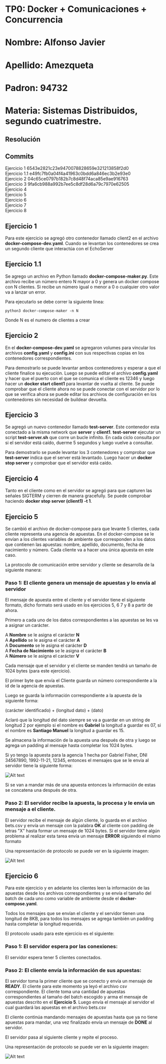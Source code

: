 # TP0: Docker + Comunicaciones + Concurrencia

# Nombre: Alfonso Javier
# Apellido: Amezqueta
# Padron: 94732
# Materia: Sistemas Distribuidos, segundo cuatrimestre.

## Resolución

## Commits

Ejercicio 1 6543e2821c23e9470078828659e321213858f2d0 <br />
Ejercicio 1.1 e49fc7fb0a04f4a41963c0bdd6a846ec3b2e93e0<br />
Ejercicio 2 04c65ce0797b182b7c8d48f74aca85e9ae916763<br />
Ejercicio 3 9fa6cb988a992b7ee5c8df28d6a79c7970e62505<br />
Ejercicio 4 <br />
Ejercicio 5 <br />
Ejercicio 6 <br />
Ejercicio 7 <br />
Ejercicio 8 <br />

## Ejercicio 1

Para este ejercicio se agregó otro contenedor llamado client2 en el archivo **docker-compose-dev.yaml**. Cuando se levantan los contenedores se crea un segundo cliente que interactúa con el EchoServer

## Ejercicio 1.1

Se agrego un archivo en Python llamado **docker-compose-maker.py**. Este archivo recibe un número entero N mayor a 0 y genera un docker compose con N clientes. Si recibe un número igual o menor a 0 o cualquier otro valor va a lanzar un error.

Para ejecutarlo se debe correr la siguiente linea:

```
python3 docker-compose-maker -n N
```

Donde N es el numero de clientes a crear

## Ejercicio 2

En el **docker-compose-dev.yaml** se agregaron volumes para vincular los archivos **config.yaml** y **config.ini** con sus respectivas copias en los contenedores correspondientes.

Para demostrarlo se puede levantar ambos contenedores y esperar a que el cliente finalice su ejecución. Luego se puede editar el archivo **config.yaml** y hacer que el puerto con el que se comunica el cliente es 12346 y luego hacer un **docker start client1** para levantar de vuelta al cliente. Se puede comprobar que el cliente ahora no se puede conectar con el servidor por lo que se verifica ahora se puede editar los archivos de configuración en los contenedores sin necesidad de buildear devuelta.


## Ejercicio 3

Se agregó un nuevo contenedor llamado **test-server**. Este contenedor esta conectado a la misma network que **server** y **client1**. **test-server** ejecutar un script **test-server.sh** que corre un bucle infinito. En cada ciclo consulta por si el servidor está caído, duerme 5 segundos y luego vuelve a consultar.

Para demostrarlo se puede levantar los 3 contenedores y comprobar que **test-server** indica que el server está levantado. Luego hacer un **docker stop server** y comprobar que el servidor está caído.

## Ejercicio 4

Tanto en el cliente como en el servidor se agregó para que capturen las señales SIGTERM y cierren de manera gracefully. Se puede comprobar haciendo **docker stop server (client1) -t 1**.

## Ejercicio 5

Se cambió el archivo de docker-compose para que levante 5 clientes, cada cliente representa una agencia de apuestas. En el docker-compose se le envían a los clientes variables de ambiente que corresponden a los datos que contienen las apuestas: nombre, apellido, documento, fecha de nacimiento y número. Cada cliente va a hacer una única apuesta en este caso.


La protocolo de comunicación entre servidor y cliente se desarrolla de la siguiente manera:


### Paso 1: El cliente genera un mensaje de apuestas y lo envía al servidor


El mensaje de apuesta entre el cliente y el servidor tiene el siguiente formato, dicho formato será usado en los ejercicios 5, 6 7 y 8 a partir de ahora.


Primero a cada uno de los datos correspondientes a las apuestas se les va a asignar un carácter.


A **Nombre** se le asigna el carácter **N** <br />
A **Apellido** se le asigna el carácter **A** <br />
A **Documento** se le asigna el carácter **D** <br />
A **Fecha de Nacimiento** se le asigna el carácter **B** <br />
A **Número** se le asigna el carácter **V** <br />


Cada mensaje que el servidor y el cliente se manden tendrá un tamaño de 1024 bytes (para este ejercicio).


El primer byte que envía el Cliente guarda un número correspondiente a la id de la agencia de apuestas.


Luego se guarda la información correspondiente a la apuesta de la siguiente forma:


(carácter identificado) + (longitud dato) + (dato)


Aclaró que la longitud del dato siempre se va a guardar en un string de longitud 2 por ejemplo si el nombre es **Gabriel** la longitud a guardar es 07, si el nombre es **Santiago Manuel** la longitud a guardar es 15.


Se almacena la información de la apuesta una después de otra y luego se agrega un padding al mensaje hasta completar los 1024 bytes.


Si yo tengo la apuesta para la agencia 1 hecha por Gabriel Fisher, DNI 34567890, 1992-11-21, 12345, entonces el mensajes que se le envía al servidor tiene la siguiente forma:


![Alt text](img/message.png)


Si se van a mandar más de una apuesta entonces la información de estas se concatena una después de otra.


### Paso 2: El servidor recibe la apuesta, la procesa y le envia un mensaje a el cliente.


El servidor recibe el mensaje de algún cliente, lo guarda en el archivo bets.csv y envía un mensaje con la palabra **OK** al cliente con padding de letras "X" hasta formar un mensaje de 1024 bytes. Si el servidor tiene algún problema al realizar esta tarea envía un mensaje **ERROR** siguiendo el mismo formato


Una representación de protocolo se puede ver en la siguiente imagen:


![Alt text](img/exercise-5.png)

## Ejercicio 6

Para este ejercicio y en adelante los clientes leen la información de las apuestas desde los archivos correspondientes y se envía el tamaño del batch de cada uno como variable de ambiente desde el **docker-compose.yaml**.


Todos los mensajes que se envían el cliente y el servidor tienen una longitud de 8KB, para todos los mensajes se agrega también un padding hasta completar la longitud requerida.


El protocolo usado para este ejercicio es el siguiente:


### Paso 1: El servidor espera por las conexiones:


El servidor espera tener 5 clientes conectados.


### Paso 2: El cliente envía la información de sus apuestas:


El servidor toma la primer cliente que se conecto y envía un mensaje de **READY**. El cliente para este momento ya leyó el archivo csv correspondiente. El cliente toma una cantidad de apuestas correspondientes al tamaño del batch escogido y arma el mensaje de apuestas descrito en el **Ejercicio 5**. Luego envía el mensaje al servidor el cual guardará las apuestas en el archivo bets.csv


El cliente continúa mandando mensajes de apuestas hasta que ya no tiene apuestas para mandar, una vez finalizado envía un mensaje de **DONE** al servidor.


El servidor pasa al siguiente cliente y repite el proceso.


Una representación de protocolo se puede ver en la siguiente imagen:

![Alt text](img/exercise-6.png)


